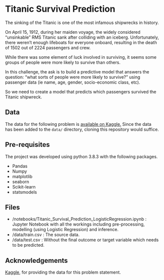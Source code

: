 # Titanic Survival Prediction

The sinking of the Titanic is one of the most infamous shipwrecks in history.

On April 15, 1912, during her maiden voyage, the widely considered “unsinkable” RMS Titanic sank after colliding with an iceberg. Unfortunately, there weren’t enough lifeboats for everyone onboard, resulting in the death of 1502 out of 2224 passengers and crew.

While there was some element of luck involved in surviving, it seems some groups of people were more likely to survive than others.

In this challenge, the ask is to build a predictive model that answers the question: “what sorts of people were more likely to survive?” using passenger data (ie name, age, gender, socio-economic class, etc).

So we need to create a model that predicts which passengers survived the Titanic shipwreck.

## Data

The data for the following problem is [available on Kaggle.](https://www.kaggle.com/c/titanic) 
Since the data has been added to the `data/` directory, cloning this repository would suffice.

## Pre-requisites

The project was developed using python 3.8.3 with the following packages.
- Pandas
- Numpy
- matplotlib
- seaborn
- Scikit-learn
- statsmodels


## Files
- /notebooks/Titanic_Survival_Prediction_LogisticRegression.ipynb : Jupyter Notebook with all the workings including pre-processing, modelling (using Logistic Regression) and inference.
- /data/train.csv : The source data.
- /data/test.csv : Without the final outcome or target variable which needs to be predicted.


## Acknowledgements

[Kaggle](https://kaggle.com/), for providing the data for this problem statement.